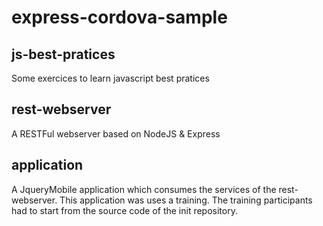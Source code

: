 # express-cordova-sample
## js-best-pratices 
Some exercices to learn javascript best pratices 

## rest-webserver
A RESTFul webserver based on NodeJS & Express

## application
A JqueryMobile application which consumes the services of the rest-webserver.
This application was uses a training. The training participants had to start from the source code of the init repository.